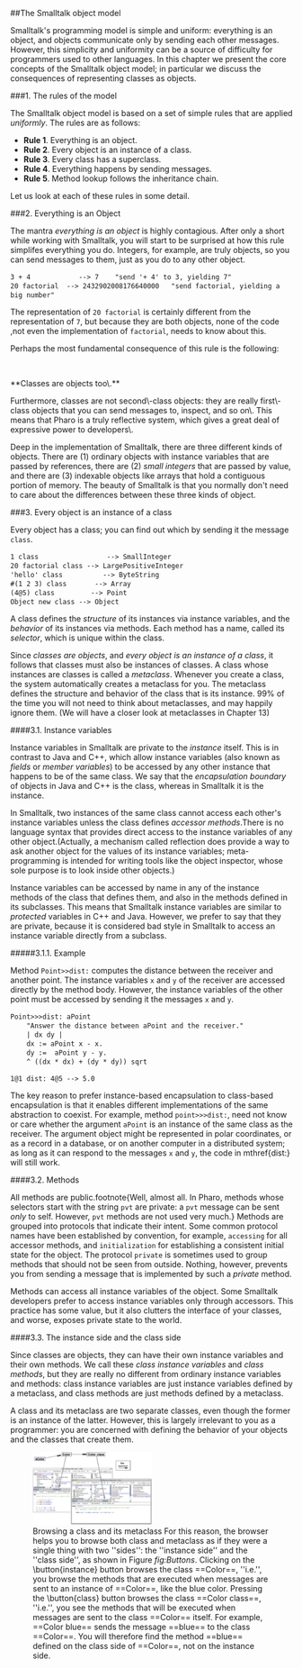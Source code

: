 

##The Smalltalk object model

<a name="cha:model"></a>

Smalltalk's programming model is simple and uniform: everything is an object, and objects communicate only by sending each other messages\.
However, this simplicity and uniformity can be a source of difficulty for programmers used to other languages\. In this chapter we present the core concepts of the Smalltalk object model; in particular we discuss the consequences of representing classes as objects\.



###1\. The rules of the model

<a name="sec:rules"></a>

The Smalltalk object model is based on a set of simple
rules that are applied *uniformly*\. The rules are as follows:



-  **Rule 1**\. Everything is an object\.
-  **Rule 2**\. Every object is an instance of a class\.
-  **Rule 3**\. Every class has a superclass\.
-  **Rule 4**\. Everything happens by sending messages\.
-  **Rule 5**\. Method lookup follows the inheritance chain\.



Let us look at each of these rules in some detail\.




###2\. Everything is an Object



The mantra *everything is an object* is highly contagious\.
After only a short while working with Smalltalk, you will start to be surprised at how this rule simplifes everything you do\.
Integers, for example, are truly objects, so you can send messages to them, just as you do to any other object\.



```smalltalk
3 + 4            --> 7    "send '+ 4' to 3, yielding 7"
20 factorial  --> 2432902008176640000   "send factorial, yielding a big number"
```



The representation of `20 factorial` is certainly different from the representation of `7`, but because they are both objects, none of the code ,not even the implementation of `factorial`, needs to know about this\.


Perhaps the most fundamental consequence of this rule is the following:

&nbsp;
<p class="important">**Classes are objects too\.**</p>Furthermore, classes are not second\-class objects: they are really first\-class objects that you can send messages to, inspect, and so on\.
This means that Pharo is a truly reflective system, which gives a great deal of expressive power to developers\.

Deep in the implementation of Smalltalk, there are three different kinds of objects\.  There are \(1\) ordinary objects with instance variables that are passed by references, there are \(2\) *small integers* that are passed by value, and there are \(3\) indexable objects like arrays that hold a contiguous portion of memory\.  The beauty of Smalltalk is that you normally don't need to care about the differences between these three kinds of object\.



###3\. Every object is an instance of a class



Every object has a class; you can find out which by sending it the message `class`\.



```smalltalk
1 class                 --> SmallInteger
20 factorial class --> LargePositiveInteger
'hello' class          --> ByteString
#(1 2 3) class       --> Array
(4@5) class         --> Point
Object new class --> Object
```



A class defines the *structure* of its instances via instance variables,
and the *behavior* of its instances via methods\.
Each method has a name, called its *selector*, which is unique within the class\.

Since *classes are objects*, and *every object is an instance of a class*, it follows that classes must also be instances of classes\.
A class whose instances are classes is called a *metaclass*\.
Whenever you create a class, the system automatically creates a metaclass for you\.
The metaclass defines the structure and behavior of the class that is its instance\.
99%  of the time you will not need to think about metaclasses, and may happily ignore them\.
\(We will have a closer look at metaclasses in Chapter 13\)



####3\.1\. Instance variables


Instance variables in Smalltalk are private to the *instance* itself\.
This is in contrast to Java and C\+\+, which allow instance variables \(also known as *fields* or *member variables*\) to be accessed by any other instance that happens to be of the same class\. We say that the *encapsulation boundary* of objects in Java and C\+\+ is the class, whereas in Smalltalk it is the instance\.


In Smalltalk, two instances of the same class cannot access each other's instance variables unless the class defines *accessor methods*\.There is no language syntax that provides direct access to the instance variables of any other object\.\(Actually, a mechanism called reflection does provide a way to ask another object for the values of its instance variables; meta\-programming is intended for writing tools like the object inspector, whose sole purpose is to look inside other objects\.\)

Instance variables can be accessed by name in any of the instance methods of the class that defines them, and also in the methods defined in its subclasses\. This means that Smalltalk instance variables are similar to *protected* variables in C\+\+ and Java\. However, we prefer to say that they are private, because it is considered bad style in Smalltalk to access an instance variable directly from a subclass\.



#####3\.1\.1\. Example

Method `Point>>dist:` computes the distance between the receiver and another point\. The instance variables `x` and `y` of the receiver are accessed directly by the method body\.  However, the instance variables of the other point must be accessed by sending it the messages `x` and `y`\.




```smalltalk
Point>>>dist: aPoint
    "Answer the distance between aPoint and the receiver."
    | dx dy |
    dx := aPoint x - x.
    dy :=  aPoint y - y.
    ^ ((dx * dx) + (dy * dy)) sqrt
```





```smalltalk
1@1 dist: 4@5 --> 5.0
```



The key reason to prefer instance\-based encapsulation to class\-based encapsulation is that it enables different implementations of the same abstraction to coexist\. For example, method `point>>>dist:`, need not know or care whether the argument `aPoint` is an instance of the same class as the receiver\.  The argument object might be represented in polar coordinates, or as a record in a database, or on another computer in a distributed system; as long as it can respond to the messages `x` and `y`, the code in mthref\{dist:\} will still work\.



####3\.2\. Methods


All methods are public\.footnote\{Well, almost all\.  In Pharo, methods whose selectors start with the string `pvt` are private: a `pvt` message can be sent *only* to self\.  However, `pvt` methods are not used very much\.\}
Methods are grouped into protocols that indicate their intent\.
Some common protocol names have been established by convention, for example, `accessing` for all accessor methods, and `initialization` for establishing a consistent initial state for the object\.
The protocol `private` is sometimes used to group methods that should not be seen from outside\.
Nothing, however, prevents you from sending a message that is implemented by such a *private* method\.

Methods can access all instance variables of the object\.
Some Smalltalk developers prefer to access instance variables only through accessors\.
This practice has some value, but it also clutters the interface of your classes, and worse, exposes private state to the world\.



####3\.3\. The instance side and the class side


Since classes are objects, they can have their own instance variables and their own methods\.
We call these *class instance variables* and *class methods*, but they are really no different from ordinary instance variables and methods:
class instance variables are just instance variables defined by a metaclass, and class methods are just methods defined by a metaclass\.




A class and its metaclass are two separate classes, even though the former is an instance of the latter\.
However, this is largely irrelevant to you as a programmer: you are concerned with defining the behavior of your objects and the classes that create them\.

<a name=""></a><figure><img src="figures/Color-Buttons.png" width="50%"></img><figcaption>Browsing a class and its metaclass For this reason, the browser  helps you to browse both class and metaclass as if they were a single thing with two ''sides'': the ''instance side'' and the ''class side'', as shown in Figure *fig:Buttons*. Clicking on the \button{instance} button browses the class ==Color==, ''i.e.'', you browse the methods that are executed when messages are sent to an instance of ==Color==, like the blue color. Pressing the \button{class} button browses the class ==Color class==, ''i.e.'', you see the methods that will be executed when messages are sent to the class ==Color== itself. For example, ==Color blue== sends the message ==blue== to the class ==Color==. You will therefore find the method ==blue== defined on the class side of ==Color==, not on the instance side.</figcaption></figure>







































































































































































































































